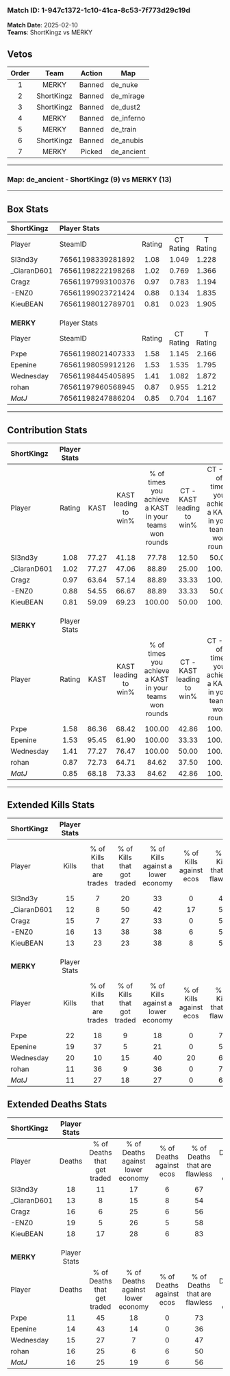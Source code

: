 ### Match ID: 1-947c1372-1c10-41ca-8c53-7f773d29c19d  
**Match Date**: 2025-02-10  
**Teams**: ShortKingz vs MERKY  

## Vetos  

| Order | Team | Action | Map |
| :---: | :--: | :----: | --- |
| 1 | MERKY | Banned | de_nuke |
| 2 | ShortKingz | Banned | de_mirage |
| 3 | ShortKingz | Banned | de_dust2 |
| 4 | MERKY | Banned | de_inferno |
| 5 | MERKY | Banned | de_train |
| 6 | ShortKingz | Banned | de_anubis |
| 7 | MERKY | Picked | de_ancient |

---  

### **Map**: de_ancient - ShortKingz (9) vs MERKY (13)  
---  

## Box Stats  

| **ShortKingz** | Player Stats      |        |           |          |       |       |       |         |        |      |     |
| :- | :- | :-: | :-: | :-: | :-: | :-: | :-: | :-: | :-: | :-: | :-: |
| Player         | SteamID           | Rating | CT Rating | T Rating | KAST  |  ADR  | Kills | Assists | Deaths | K/D  | HS% |
| Sl3nd3y        | 76561198339281892 |  1.08  |   1.049   |  1.228   | 77.27 | 85.0  |  15   |    6    |   18   | 0.83 | 60  |
| _CiaranD601    | 76561198222198268 |  1.02  |   0.769   |  1.366   | 77.27 | 67.4  |  12   |    4    |   13   | 0.92 | 33  |
| Cragz          | 76561197993100376 |  0.97  |   0.783   |  1.194   | 63.64 | 70.1  |  15   |    4    |   16   | 0.94 | 26  |
| -ENZ0          | 76561199023721424 |  0.88  |   0.134   |  1.835   | 54.55 | 75.4  |  16   |    3    |   19   | 0.84 | 75  |
| KieuBEAN       | 76561198012789701 |  0.81  |   0.023   |  1.905   | 59.09 | 68.8  |  13   |    4    |   18   | 0.72 | 53  |
|                |                   |        |           |          |       |       |       |         |        |      |     |
|                |                   |        |           |          |       |       |       |         |        |      |     |
|                |                   |        |           |          |       |       |       |         |        |      |     |
| **MERKY**      | Player Stats      |        |           |          |       |       |       |         |        |      |     |
| Player         | SteamID           | Rating | CT Rating | T Rating | KAST  |  ADR  | Kills | Assists | Deaths | K/D  | HS% |
| Pxpe           | 76561198021407333 |  1.58  |   1.145   |  2.166   | 86.36 | 85.0  |  22   |    4    |   11   | 2.00 | 54  |
| Epenine        | 76561198059912126 |  1.53  |   1.535   |  1.795   | 95.45 | 100.1 |  19   |   10    |   14   | 1.36 | 36  |
| Wednesday      | 76561198445405895 |  1.41  |   1.082   |  1.872   | 77.27 | 103.3 |  20   |    8    |   15   | 1.33 | 35  |
| rohan          | 76561197960568945 |  0.87  |   0.955   |  1.212   | 72.73 | 67.2  |  11   |    5    |   16   | 0.69 | 72  |
| _MatJ_         | 76561198247886204 |  0.85  |   0.704   |  1.167   | 68.18 | 67.1  |  11   |    8    |   16   | 0.69 | 27  |
---  

## Contribution Stats  

| **ShortKingz** | Player Stats |       |                      |                                                        |                           |                                                             |                          |                                                            |
| :- | :-: | :-: | :-: | :-: | :-: | :-: | :-: | :-: |
| Player         |    Rating    | KAST  | KAST leading to win% | % of times you achieve a KAST in your teams won rounds | CT - KAST leading to win% | CT - % of times you achieve a KAST in your teams won rounds | T - KAST leading to win% | T - % of times you achieve a KAST in your teams won rounds |
| Sl3nd3y        |     1.08     | 77.27 |        41.18         |                         77.78                          |           12.50           |                            50.00                            |          66.67           |                           85.71                            |
| _CiaranD601    |     1.02     | 77.27 |        47.06         |                         88.89                          |           25.00           |                           100.00                            |          66.67           |                           85.71                            |
| Cragz          |     0.97     | 63.64 |        57.14         |                         88.89                          |           33.33           |                           100.00                            |          75.00           |                           85.71                            |
| -ENZ0          |     0.88     | 54.55 |        66.67         |                         88.89                          |           33.33           |                            50.00                            |          77.78           |                           100.00                           |
| KieuBEAN       |     0.81     | 59.09 |        69.23         |                         100.00                         |           50.00           |                           100.00                            |          77.78           |                           100.00                           |
|                |              |       |                      |                                                        |                           |                                                             |                          |                                                            |
|                |              |       |                      |                                                        |                           |                                                             |                          |                                                            |
|                |              |       |                      |                                                        |                           |                                                             |                          |                                                            |
| **MERKY**      | Player Stats |       |                      |                                                        |                           |                                                             |                          |                                                            |
| Player         |    Rating    | KAST  | KAST leading to win% | % of times you achieve a KAST in your teams won rounds | CT - KAST leading to win% | CT - % of times you achieve a KAST in your teams won rounds | T - KAST leading to win% | T - % of times you achieve a KAST in your teams won rounds |
| Pxpe           |     1.58     | 86.36 |        68.42         |                         100.00                         |           42.86           |                           100.00                            |          83.33           |                           100.00                           |
| Epenine        |     1.53     | 95.45 |        61.90         |                         100.00                         |           33.33           |                           100.00                            |          83.33           |                           100.00                           |
| Wednesday      |     1.41     | 77.27 |        76.47         |                         100.00                         |           50.00           |                           100.00                            |          90.91           |                           100.00                           |
| rohan          |     0.87     | 72.73 |        64.71         |                         84.62                          |           37.50           |                           100.00                            |          88.89           |                           80.00                            |
| _MatJ_         |     0.85     | 68.18 |        73.33         |                         84.62                          |           42.86           |                           100.00                            |          100.00          |                           80.00                            |
---  

## Extended Kills Stats  

| **ShortKingz** | Player Stats |                            |                            |                                    |                         |                              |                                 |                                       |                    |           |
| :- | :-: | :-: | :-: | :-: | :-: | :-: | :-: | :-: | :-: | :-: |
| Player         |    Kills     | % of Kills that are trades | % of Kills that got traded | % of Kills against a lower economy | % of Kills against ecos | % of Kills that are flawless | % of Kills that are close duels | % of Kills that are assisted by flash | Pistol Round Kills | AWP Kills |
| Sl3nd3y        |      15      |             7              |             20             |                 33                 |            0            |              47              |                0                |                   7                   |         2          |     1     |
| _CiaranD601    |      12      |             8              |             50             |                 42                 |           17            |              50              |                8                |                   0                   |         2          |     0     |
| Cragz          |      15      |             7              |             27             |                 33                 |            0            |              53              |               20                |                   0                   |         1          |     0     |
| -ENZ0          |      16      |             13             |             38             |                 38                 |            6            |              50              |                6                |                   0                   |         0          |     0     |
| KieuBEAN       |      13      |             23             |             23             |                 38                 |            8            |              54              |               15                |                   0                   |         0          |     0     |
|                |              |                            |                            |                                    |                         |                              |                                 |                                       |                    |           |
|                |              |                            |                            |                                    |                         |                              |                                 |                                       |                    |           |
|                |              |                            |                            |                                    |                         |                              |                                 |                                       |                    |           |
| **MERKY**      | Player Stats |                            |                            |                                    |                         |                              |                                 |                                       |                    |           |
| Player         |    Kills     | % of Kills that are trades | % of Kills that got traded | % of Kills against a lower economy | % of Kills against ecos | % of Kills that are flawless | % of Kills that are close duels | % of Kills that are assisted by flash | Pistol Round Kills | AWP Kills |
| Pxpe           |      22      |             18             |             9              |                 18                 |            0            |              77              |                0                |                   5                   |         3          |     0     |
| Epenine        |      19      |             37             |             5              |                 21                 |            0            |              53              |               26                |                  11                   |         0          |     0     |
| Wednesday      |      20      |             10             |             15             |                 40                 |           20            |              60              |                5                |                   5                   |         2          |     5     |
| rohan          |      11      |             36             |             9              |                 36                 |            0            |              73              |                0                |                   0                   |         0          |     0     |
| _MatJ_         |      11      |             27             |             18             |                 27                 |            0            |              64              |                0                |                   0                   |         5          |     0     |
## Extended Deaths Stats  

| **ShortKingz** | Player Stats |                             |                                   |                          |                               |                            |                           |               |
| :- | :-: | :-: | :-: | :-: | :-: | :-: | :-: | :-: |
| Player         |    Deaths    | % of Deaths that get traded | % of Deaths against lower economy | % of Deaths against ecos | % of Deaths that are flawless | % of Deaths that are close | % of Deaths while blinded | Deaths to AWP |
| Sl3nd3y        |      18      |             11              |                17                 |            6             |              67               |             0              |             0             |       1       |
| _CiaranD601    |      13      |              8              |                15                 |            8             |              54               |             8              |             8             |       0       |
| Cragz          |      16      |              6              |                25                 |            6             |              56               |             13             |            13             |       1       |
| -ENZ0          |      19      |              5              |                26                 |            5             |              58               |             11             |             0             |       2       |
| KieuBEAN       |      18      |             17              |                28                 |            6             |              83               |             6              |             6             |       1       |
|                |              |                             |                                   |                          |                               |                            |                           |               |
|                |              |                             |                                   |                          |                               |                            |                           |               |
|                |              |                             |                                   |                          |                               |                            |                           |               |
| **MERKY**      | Player Stats |                             |                                   |                          |                               |                            |                           |               |
| Player         |    Deaths    | % of Deaths that get traded | % of Deaths against lower economy | % of Deaths against ecos | % of Deaths that are flawless | % of Deaths that are close | % of Deaths while blinded | Deaths to AWP |
| Pxpe           |      11      |             45              |                18                 |            0             |              73               |             0              |             0             |       0       |
| Epenine        |      14      |             43              |                14                 |            0             |              36               |             14             |             0             |       0       |
| Wednesday      |      15      |             27              |                 7                 |            0             |              47               |             7              |             0             |       1       |
| rohan          |      16      |             25              |                 6                 |            6             |              50               |             6              |             6             |       0       |
| _MatJ_         |      16      |             25              |                19                 |            6             |              56               |             19             |             0             |       0       |
